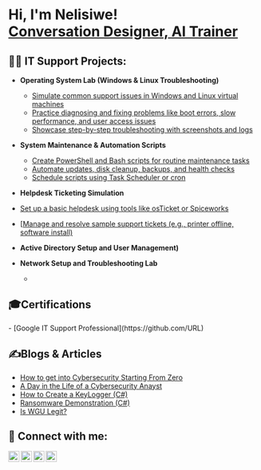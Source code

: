 <h1>Hi, I'm Nelisiwe! 
<br/><a href="https://github.com/joshmadakor1">Conversation Designer, <a href="https://www.linkedin.com/in/joshmadakor/"> AI Trainer <a href="https://www.youtube.com/c/joshmadakor"></a></h1>

<h2>👨‍💻 IT Support Projects:</h2>

- <b>Operating System Lab (Windows & Linux Troubleshooting) </b>
  - [Simulate common support issues in Windows and Linux virtual machines](https://github.com/nelizangana/operatingsystemlab)
  - [Practice diagnosing and fixing problems like boot errors, slow performance, and user access issues](https://github.com/URL)
  - [Showcase step-by-step troubleshooting with screenshots and logs](https://github.com/URL)
- <b>System Maintenance & Automation Scripts </b>
  - [Create PowerShell and Bash scripts for routine maintenance tasks](https://github.com/URL)
  - [Automate updates, disk cleanup, backups, and health checks](https://github.com/URL)
  - [Schedule scripts using Task Scheduler or cron](https://github.com/URL)
- <b>Helpdesk Ticketing Simulation</b>
 - [Set up a basic helpdesk using tools like osTicket or Spiceworks](https://github.com/URL)
 - [[Manage and resolve sample support tickets (e.g., printer offline, software install)](https://github.com/URL)
- <b>Active Directory Setup and User Management)</b>

- <b>Network Setup and Troubleshooting Lab</b>
  - []()

<h2>🎓Certifications</h2>
- [Google IT Support Professional](https://github.com/URL)

<h2>✍️Blogs & Articles</h2>

- [How to get into Cybersecurity Starting From Zero](https://www.youtube.com/watch?v=a83ASGn_V_s)
- [A Day in the Life of a Cybersecurity Anayst](https://www.youtube.com/watch?v=uHy3oM7NnoU)
- [How to Create a KeyLogger (C#)](https://www.youtube.com/watch?v=N-L9hklSlNk)
- [Ransomware Demonstration (C#)](https://www.youtube.com/watch?v=OfvdQeh79s0)
- [Is WGU Legit?](https://www.youtube.com/watch?v=E2MwRWxDBkA)

<h2> 🤳 Connect with me:</h2>

[<img align="left" alt="JoshMadakor | YouTube" width="22px" src="https://cdn.jsdelivr.net/npm/simple-icons@v3/icons/youtube.svg" />][youtube]
[<img align="left" alt="JoshMadakor | Twitter" width="22px" src="https://cdn.jsdelivr.net/npm/simple-icons@v3/icons/twitter.svg" />][twitter]
[<img align="left" alt="JoshMadakor | LinkedIn" width="22px" src="https://cdn.jsdelivr.net/npm/simple-icons@v3/icons/linkedin.svg" />][linkedin]
[<img align="left" alt="JoshMadakor | Instagram" width="22px" src="https://cdn.jsdelivr.net/npm/simple-icons@v3/icons/instagram.svg" />][instagram]

[twitter]: https://twitter.com/joshmadakor
[youtube]: https://www.youtube.com/c/joshmadakor
[instagram]: https://www.instagram.com/joshmadakor/
[linkedin]: https://linkedin.com/in/joshmadakor

<!--
**joshmadakor1/joshmadakor1** is a ✨ _special_ ✨ repository because its `README.md` (this file) appears on your GitHub profile.
